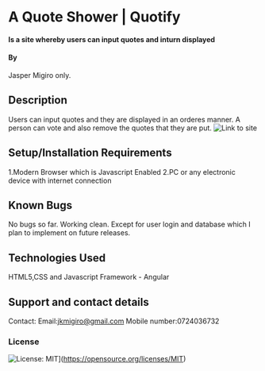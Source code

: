 # A Quote Shower | Quotify
#### Is a site whereby users can input quotes and inturn displayed
#### By
Jasper Migiro only.
## Description
Users can input quotes and they are displayed in an orderes manner. A person can vote and also remove the quotes that they are put.
![Link to site](https://veerprism.github.io/quotes/)

## Setup/Installation Requirements
1.Modern Browser which is Javascript Enabled
2.PC or any electronic device with internet connection

## Known Bugs
No bugs so far. Working clean. Except for user login and database which I plan to implement on future releases.
## Technologies Used
HTML5,CSS and Javascript
Framework - Angular 
## Support and contact details
Contact:
Email:jkmigiro@gmail.com
Mobile number:0724036732

### License
![License: MIT](https://img.shields.io/badge/License-MIT-yellow.svg)](https://opensource.org/licenses/MIT)
